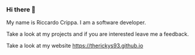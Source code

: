 ### Hi there 👋

My name is Riccardo Crippa. I am a software developer.

Take a look at my projects and if you are interested leave me a feedback.

Take a look at my website https://therickys93.github.io
